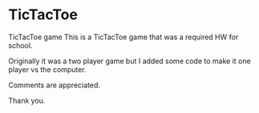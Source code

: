 # TicTacToe
TicTacToe game
This is a TicTacToe game that was a required HW for school.

Originally it was a two player game but I added some code to make it one player vs the computer.

Comments are appreciated.

Thank you.

